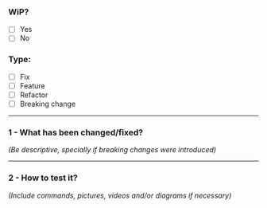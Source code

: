 ### WiP?
- [ ] Yes
- [ ] No

### Type:
- [ ] Fix
- [ ] Feature
- [ ] Refactor
- [ ] Breaking change

----

### 1 - What has been changed/fixed?
_(Be descriptive, specially if breaking changes were introduced)_

----

### 2 - How to test it?
_(Include commands, pictures, videos and/or diagrams if necessary)_

